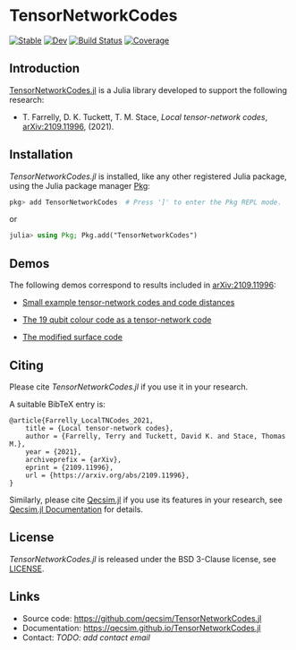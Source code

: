 # TensorNetworkCodes

[![Stable](https://img.shields.io/badge/docs-stable-blue.svg)](https://qecsim.github.io/TensorNetworkCodes.jl/stable)
[![Dev](https://img.shields.io/badge/docs-dev-blue.svg)](https://qecsim.github.io/TensorNetworkCodes.jl/dev)
[![Build Status](https://github.com/qecsim/TensorNetworkCodes.jl/workflows/CI/badge.svg)](https://github.com/qecsim/TensorNetworkCodes.jl/actions)
[![Coverage](https://codecov.io/gh/qecsim/TensorNetworkCodes.jl/branch/main/graph/badge.svg?token=M4ATXN9DIK)](https://codecov.io/gh/qecsim/TensorNetworkCodes.jl)

## Introduction

[TensorNetworkCodes.jl](https://github.com/qecsim/TensorNetworkCodes.jl) is a Julia library
developed to support the following research:

* T. Farrelly, D. K. Tuckett, T. M. Stace, _Local tensor-network codes_,
  [arXiv:2109.11996](https://arxiv.org/abs/2109.11996), (2021).

## Installation

_TensorNetworkCodes.jl_ is installed, like any other registered Julia package,
using the Julia package manager [Pkg](https://pkgdocs.julialang.org/):

```julia
pkg> add TensorNetworkCodes  # Press ']' to enter the Pkg REPL mode.
```
or
```julia
julia> using Pkg; Pkg.add("TensorNetworkCodes")
```

## Demos

The following demos correspond to results included in
[arXiv:2109.11996](https://arxiv.org/abs/2109.11996):

* [Small example tensor-network codes and code distances](https://nbviewer.org/github/qecsim/TensorNetworkCodes.jl/blob/main/nbs/Small_examples_with_distance.ipynb)

* [The 19 qubit colour code as a tensor-network code](https://nbviewer.org/github/qecsim/TensorNetworkCodes.jl/blob/main/nbs/Colour_code.ipynb)

* [The modified surface code](https://nbviewer.org/github/qecsim/TensorNetworkCodes.jl/blob/main/nbs/Modified_surface_code_example.ipynb)

## Citing

Please cite _TensorNetworkCodes.jl_ if you use it in your research.

A suitable BibTeX entry is:

    @article{Farrelly_LocalTNCodes_2021,
        title = {Local tensor-network codes},
        author = {Farrelly, Terry and Tuckett, David K. and Stace, Thomas M.},
        year = {2021},
        archiveprefix = {arXiv},
        eprint = {2109.11996},
        url = {https://arxiv.org/abs/2109.11996},
    }

Similarly, please cite [Qecsim.jl](https://github.com/qecsim/Qecsim.jl) if you use its
features in your research, see
[Qecsim.jl Documentation](https://qecsim.github.io/Qecsim.jl/) for details.

## License

_TensorNetworkCodes.jl_ is released under the BSD 3-Clause license, see
[LICENSE](https://github.com/qecsim/TensorNetworkCodes.jl/blob/main/LICENSE).

## Links

* Source code: <https://github.com/qecsim/TensorNetworkCodes.jl>
* Documentation: <https://qecsim.github.io/TensorNetworkCodes.jl>
* Contact: _TODO: add contact email_
